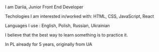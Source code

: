 I am Dariia, Junior Front End Developer

Techologies I am interested in/worked with: HTML, CSS, JavaScript, React

Languages I use : English, Polish, Russian, Ukrainian

I believe that the best way to learn something is to practice it.

In PL already for 5 years, originally from UA



